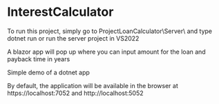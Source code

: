 # InterestCalculator

To run this project, simply go to ProjectLoanCalculator\Server\ and type dotnet run or run the server project in VS2022

A blazor app will pop up where you can input amount for the loan and payback time in years

Simple demo of a dotnet app

By default, the application will be available in the browser at https://localhost:7052 and http://localhost:5052
